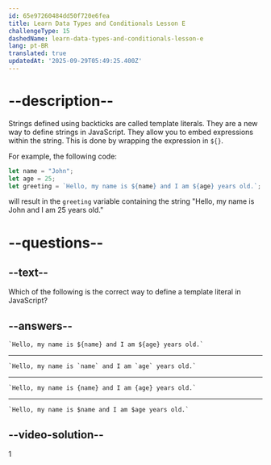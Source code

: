 ```yaml
---
id: 65e97260484dd50f720e6fea
title: Learn Data Types and Conditionals Lesson E
challengeType: 15
dashedName: learn-data-types-and-conditionals-lesson-e
lang: pt-BR
translated: true
updatedAt: '2025-09-29T05:49:25.400Z'
---
```

# --description--

Strings defined using backticks are called template literals. They are a new way to define strings in JavaScript. They allow you to embed expressions within the string. This is done by wrapping the expression in `${}`.

For example, the following code:

```javascript
let name = "John";
let age = 25;
let greeting = `Hello, my name is ${name} and I am ${age} years old.`;
```

will result in the `greeting` variable containing the string "Hello, my name is John and I am 25 years old."

# --questions--

## --text--

Which of the following is the correct way to define a template literal in JavaScript?

## --answers--

``` `Hello, my name is ${name} and I am ${age} years old.` ```

---

``` `Hello, my name is `name` and I am `age` years old.` ```

---

``` `Hello, my name is {name} and I am {age} years old.` ```

---

``` `Hello, my name is $name and I am $age years old.` ```

## --video-solution--

1
